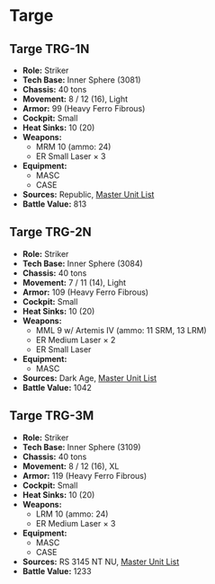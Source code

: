 # Targe
## Targe TRG-1N
- **Role:** Striker
- **Tech Base:** Inner Sphere (3081)
- **Chassis:** 40 tons
- **Movement:** 8 / 12 (16), Light
- **Armor:** 99 (Heavy Ferro Fibrous)
- **Cockpit:** Small
- **Heat Sinks:** 10 (20)
- **Weapons:**
  - MRM 10 (ammo: 24)
  - ER Small Laser × 3
- **Equipment:**
  - MASC
  - CASE
- **Sources:** Republic, [Master Unit List](http://masterunitlist.info/Unit/Details/3164/targe-trg-1n)
- **Battle Value:** 813

## Targe TRG-2N
- **Role:** Striker
- **Tech Base:** Inner Sphere (3084)
- **Chassis:** 40 tons
- **Movement:** 7 / 11 (14), Light
- **Armor:** 109 (Heavy Ferro Fibrous)
- **Cockpit:** Small
- **Heat Sinks:** 10 (20)
- **Weapons:**
  - MML 9 w/ Artemis IV (ammo: 11 SRM, 13 LRM)
  - ER Medium Laser × 2
  - ER Small Laser
- **Equipment:**
  - MASC
- **Sources:** Dark Age, [Master Unit List](http://masterunitlist.info/Unit/Details/3165/targe-trg-2n)
- **Battle Value:** 1042

## Targe TRG-3M
- **Role:** Striker
- **Tech Base:** Inner Sphere (3109)
- **Chassis:** 40 tons
- **Movement:** 8 / 12 (16), XL
- **Armor:** 119 (Heavy Ferro Fibrous)
- **Cockpit:** Small
- **Heat Sinks:** 10 (20)
- **Weapons:**
  - LRM 10 (ammo: 24)
  - ER Medium Laser × 3
- **Equipment:**
  - MASC
  - CASE
- **Sources:** RS 3145 NT NU, [Master Unit List](http://masterunitlist.info/Unit/Details/6915/targe-trg-3m)
- **Battle Value:** 1233

